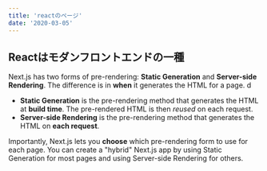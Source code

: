 ```yaml
---
title: 'reactのページ'
date: '2020-03-05'
---
```


## Reactはモダンフロントエンドの一種

Next.js has two forms of pre-rendering: **Static Generation** and **Server-side Rendering**. The difference is in **when** it generates the HTML for a page.
d
- **Static Generation** is the pre-rendering method that generates the HTML at **build time**. The pre-rendered HTML is then _reused_ on each request.
- **Server-side Rendering** is the pre-rendering method that generates the HTML on **each request**.

Importantly, Next.js lets you **choose** which pre-rendering form to use for each page. You can create a "hybrid" Next.js app by using Static Generation for most pages and using Server-side Rendering for others.